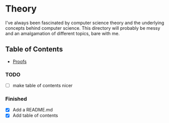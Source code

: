 # Theory

I've always been fascinated by computer science theory and the underlying concepts behind computer science. This directory will probably be messy and an amalgamation of different topics, bare with me.

## Table of Contents

- [Proofs](proofs/README.md)
<!-- - [Logic](logic/README.md)
- [Algorithms](algorithms/README.md)
- [Data Structures](data-structures/README.md)
- [Mathematics](mathematics/README.md)
- [Computer Science](computer-science/README.md)
- [Programming Languages](programming-languages/README.md)
- [Operating Systems](operating-systems/README.md)
- [Databases](databases/README.md)
- [Networking](networking/README.md)
- [Security](security/README.md)
- [Artificial Intelligence](artificial-intelligence/README.md) -->

### TODO

- [ ] make table of contents nicer

### Finished

- [x] Add a README.md
- [x] Add table of contents
